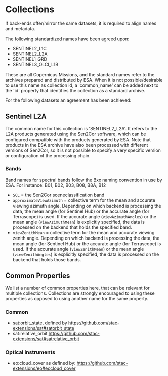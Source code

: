 # Collections

If back-ends offer/mirror the same datasets, it is required to align names and metadata.

The following standardized names have been agreed upon:

- SENTINEL2_L1C
- SENTINEL2_L2A
- SENTINEL1_GRD
- SENTINEL3_OLCI_L1B

These are all Copernicus Missions, and the standard names refer to the archives prepared and distributed by ESA. When it is not possible/desirable to use this name as collection id, a 'common_name' can be added next to the 'id' property that identifies the collection as a standard archive.

For the following datasets an agreement has been achieved:

## Sentinel L2A

The common name for this collection is 'SENTINEL2_L2A'. It refers to the L2A products generated using the Sen2Cor software, which can be configured compatible with the products generated by ESA. Note that products in the ESA archive have also been processed with different versions of Sen2Cor, so it is not possible to specify a very specific version or configuration of the processing chain. 


### Bands

Band names for spectral bands follow the Bxx naming convention in use by ESA. For instance: B01, B02, B03, B08, B8A, B12

- `SCL` = the Sen2Cor sceneclassification band
- `approximateViewAzimuth` = collective term for the mean and accurate viewing azimuth angle. Depending on which backend is processing the data, the mean angle (for Sentinel Hub) or the accurate angle (for Terrascope) is used. If the accurate angle (`viewAzimuthAngles`) or the mean angle (`viewAzimuthMean`) is explicitly specified, the data is processed on the backend that holds the specified band.
- `viewZenithMean` = collective term for the mean and accurate viewing zenith angle. Depending on which backend is processing the data, the mean angle (for Sentinel Hub) or the accurate angle (for Terrascope) is used. If the accurate angle (`viewZenithMean`) or the mean angle (`viewZenithAngles`) is explicitly specified, the data is processed on the backend that holds those bands.

## Common Properties

We list a number of common properties here, that can be relevant for multiple collections. Collections are strongly encouraged to using these properties as opposed to using another name for the same property.

### Common

- sat:orbit_state, defined by https://github.com/stac-extensions/sat#satorbit_state
- sat:relative_orbit https://github.com/stac-extensions/sat#satrelative_orbit

### Optical instruments

- eo:cloud_cover as defined by: https://github.com/stac-extensions/eo#eocloud_cover
